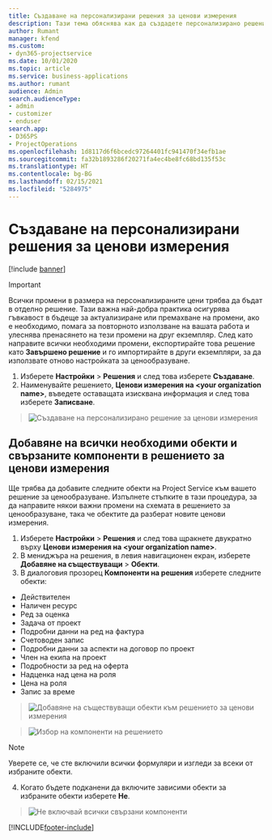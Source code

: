 ```yaml
---
title: Създаване на персонализирани решения за ценови измерения
description: Тази тема обяснява как да създадете персонализирано решение при създаване на персонализирани размери за ценообразуване.
author: Rumant
manager: kfend
ms.custom:
- dyn365-projectservice
ms.date: 10/01/2020
ms.topic: article
ms.service: business-applications
ms.author: rumant
audience: Admin
search.audienceType:
- admin
- customizer
- enduser
search.app:
- D365PS
- ProjectOperations
ms.openlocfilehash: 1d8117d6f6bcedc97264401fc941470f34efb1ae
ms.sourcegitcommit: fa32b1893286f20271fa4ec4be8fc68bd135f53c
ms.translationtype: HT
ms.contentlocale: bg-BG
ms.lasthandoff: 02/15/2021
ms.locfileid: "5284975"
---
```

# <a name="create-custom-solutions-for-pricing-dimensions"></a>Създаване на персонализирани решения за ценови измерения

[!include [banner](../includes/psa-now-project-operations.md)]

> [!IMPORTANT]
> Всички промени в размера на персонализираните цени трябва да бъдат в отделно решение. Тази важна най-добра практика осигурява гъвкавост в бъдеще за актуализиране или премахване на промени, ако е необходимо, помага за повторното използване на вашата работа и улеснява пренасянето на тези промени на друг екземпляр. След като направите всички необходими промени, експортирайте това решение като **Завършено решение** и го импортирайте в други екземпляри, за да използвате отново настройката за ценообразуване.

1. Изберете **Настройки** > **Решения** и след това изберете **Създаване**. 
2. Наименувайте решението, **Ценови измерения на \<your organization name>**, въведете оставащата изисквана информация и след това изберете **Записване**.

> ![Създаване на персонализирано решение за ценови измерения](media/Creation-of-custom-pricing-dimension-solution.PNG)
  
## <a name="add-all-required-entities-and-related-components-to-the-pricing-dimension-solution"></a>Добавяне на всички необходими обекти и свързаните компоненти в решението за ценови измерения
Ще трябва да добавите следните обекти на Project Service към вашето решение за ценообразуване. Изпълнете стъпките в тази процедура, за да направите някои важни промени на схемата в решението за ценообразуване, така че обектите да разберат новите ценови измерения.

1. Изберете **Настройки** > **Решения** и след това щракнете двукратно върху **Ценови измерения на \<your organization name>**. 
2. В мениджъра на решения, в левия навигационен екран, изберете **Добавяне на съществуващи**  >  **Обекти**.
3. В диалоговия прозорец **Компоненти на решения** изберете следните обекти:

- Действителен
- Наличен ресурс
- Ред за оценка
- Задача от проект
- Подробни данни на ред на фактура
- Счетоводен запис
- Подробни данни за аспекти на договор по проект
- Член на екипа на проект
- Подробности за ред на оферта
- Надценка над цена на роля
- Цена на роля 
- Запис за време 

> ![Добавяне на съществуващи обекти към решението за ценови измерения](media/Existing-entities-to-PD-solution.png)

> ![Избор на компоненти на решението](media/Dimension-Components.png)

> [!NOTE]
> Уверете се, че сте включили всички формуляри и изгледи за всеки от избраните обекти.

4. Когато бъдете подканени да включите зависими обекти за избраните обекти изберете **Не**.

> ![Не включвай всички свързани компоненти](media/Do-not-include-required.png)




[!INCLUDE[footer-include](../includes/footer-banner.md)]